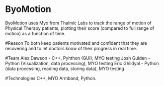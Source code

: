 # ByoMotion
ByoMotion uses Myo from Thalmic Labs to track the range of motion of Physical Therapy patients, plotting their score (compared to full range of motion) as a function of time.

#Reason
 To both keep patients motivated and confident that they are recovering and to let doctors know of their progress in real time.

#Team
Alex Dawson - C++, Pyhthon (GUI), MYO testing
Josh Gulden - Python (Visualization, data processing), MYO testing
Eric Ghildyal - Python (data processing, reading data, storing data), MYO testing

#Technologies
C++, MYO Armband, Python.
